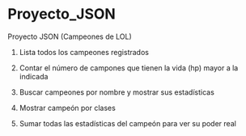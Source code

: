 # Proyecto_JSON
Proyecto JSON (Campeones de LOL)

1. Lista todos los campeones registrados

2. Contar el número de campones que tienen la vida (hp) mayor a la indicada

3. Buscar campeones por nombre y mostrar sus estadísticas

4. Mostrar campeón por clases

5. Sumar todas las estadísticas del campeón para ver su poder real
